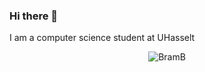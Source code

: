 ### Hi there 👋


I am a computer science student at UHasselt

<p align="center"> <img src="https://github-readme-stats.vercel.app/api?username=BramB-1952444&show_icons=true&theme=jolly&count_private=true" alt="BramB" />
<!--
**BramB-1952444/BramB-1952444** is a ✨ _special_ ✨ repository because its `README.md` (this file) appears on your GitHub profile.

Here are some ideas to get you started:

- 🔭 I’m currently working on ...
- 🌱 I’m currently learning ...
- 👯 I’m looking to collaborate on ...
- 🤔 I’m looking for help with ...
- 💬 Ask me about ...
- 📫 How to reach me: ...
- 😄 Pronouns: ...
- ⚡ Fun fact: ...
-->
